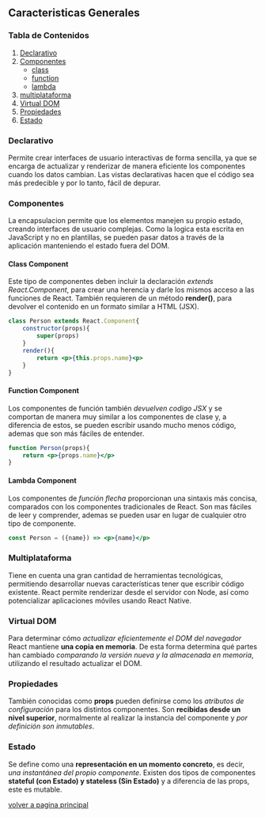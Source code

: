 ## Caracteristicas Generales 

### Tabla de Contenidos

1. [Declarativo](#declarativo)
1. [Componentes](#componentes)
    * [class](#class-component)
    * [function](#function-component)
    * [lambda](#lambda-component)
1. [multiplataforma](#multiplataforma)
1. [Virtual DOM](#virtual-dom)
1. [Propiedades](#propiedades)
1. [Estado](#estado)

### Declarativo

Permite crear interfaces de usuario interactivas de forma sencilla, ya que se encarga de actualizar y renderizar de manera eficiente los componentes cuando los datos cambian. Las vistas declarativas hacen que el código sea más predecible y por lo tanto, fácil de depurar.

### Componentes

La encapsulacion permite que los elementos manejen su propio estado, creando interfaces de usuario complejas. Como la logica esta escrita en JavaScript y no en plantillas, se pueden pasar datos a través de la aplicación manteniendo el estado fuera del DOM.

#### Class Component

Este tipo de componentes deben incluir la declaración _extends React.Component_, para crear una herencia y darle los mismos acceso a las funciones de React. También requieren de un método __render()__, para devolver el contenido en un formato similar a HTML (JSX).

```jsx
class Person extends React.Component{
    constructor(props){
        super(props)
    }
    render(){
        return <p>{this.props.name}<p>
    }
}
```

#### Function Component

Los componentes de función también _devuelven codigo JSX_ y se comportan de manera muy similar a los componentes de clase y, a diferencia de estos, se pueden escribir usando mucho menos código, ademas que son más fáciles de entender.

```jsx
function Person(props){
    return <p>{props.name}</p> 
}
```

#### Lambda Component 

Los componentes de _función flecha_ proporcionan una sintaxis más concisa, comparados con los componentes tradicionales de React. Son mas fáciles de leer y comprender, ademas se pueden usar en lugar de cualquier otro tipo de componente. 

```jsx
const Person = ({name}) => <p>{name}</p>
```

### Multiplataforma

Tiene en cuenta una gran cantidad de herramientas tecnológicas, permitiendo desarrollar nuevas características tener que escribir código existente. React permite renderizar desde el servidor con Node, así como potencializar aplicaciones móviles usando React Native.

### Virtual DOM

Para determinar cómo _actualizar eficientemente el DOM del navegador_ React mantiene __una copia en memoria__. De esta forma determina qué partes han cambiado _comparando la versión nueva y la almacenada en memoria_, utilizando el resultado actualizar el DOM.

### Propiedades

También conocidas como __props__ pueden definirse como los _atributos de configuración_ para los distintos componentes. Son __recibidas desde un nivel superior__, normalmente al realizar la instancia del componente y _por definición son inmutables_.

### Estado

Se define como una __representación en un momento concreto__, es decir, _una instantánea del propio componente_. Existen dos tipos de componentes __stateful (con Estado) y stateless (Sin Estado)__ y a diferencia de las props, este es mutable.

[volver a pagina principal](../readme.md)